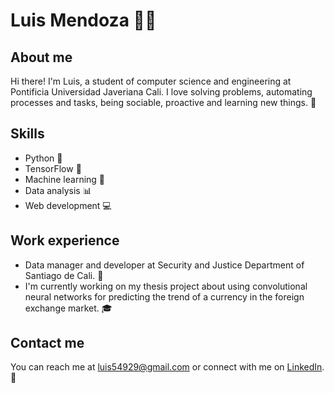 # Luis Mendoza 👨‍💻

## About me

Hi there! I'm Luis, a student of computer science and engineering at Pontificia Universidad Javeriana Cali. I love solving problems, automating processes and tasks, being sociable, proactive and learning new things. 🚀

## Skills

- Python 🐍
- TensorFlow 🧠
- Machine learning 🤖
- Data analysis 📊
- Web development 💻

## Work experience

- Data manager and developer at Security and Justice Department of Santiago de Cali. 💼
- I'm currently working on my thesis project about using convolutional neural networks for predicting the trend of a currency in the foreign exchange market. 🎓
## Contact me

You can reach me at luis54929@gmail.com or connect with me on [LinkedIn](www.linkedin.com/in/luismendoza27). 📧
